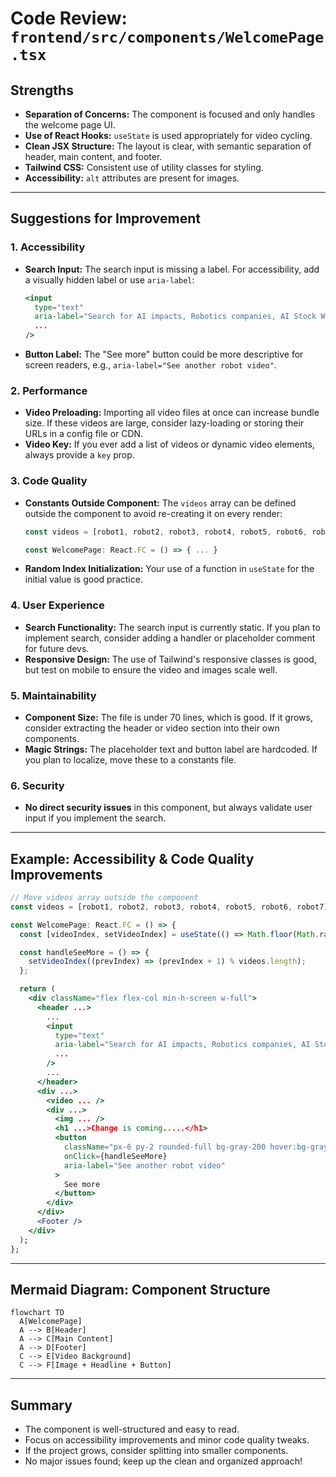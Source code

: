 # Code Review: `frontend/src/components/WelcomePage.tsx`

## Strengths

- **Separation of Concerns:** The component is focused and only handles the welcome page UI.
- **Use of React Hooks:** `useState` is used appropriately for video cycling.
- **Clean JSX Structure:** The layout is clear, with semantic separation of header, main content, and footer.
- **Tailwind CSS:** Consistent use of utility classes for styling.
- **Accessibility:** `alt` attributes are present for images.

---

## Suggestions for Improvement

### 1. Accessibility

- **Search Input:** The search input is missing a label. For accessibility, add a visually hidden label or use `aria-label`:
  ```jsx
  <input
    type="text"
    aria-label="Search for AI impacts, Robotics companies, AI Stock Winners and Losers"
    ...
  />
  ```
- **Button Label:** The "See more" button could be more descriptive for screen readers, e.g., `aria-label="See another robot video"`.

### 2. Performance

- **Video Preloading:** Importing all video files at once can increase bundle size. If these videos are large, consider lazy-loading or storing their URLs in a config file or CDN.
- **Video Key:** If you ever add a list of videos or dynamic video elements, always provide a `key` prop.

### 3. Code Quality

- **Constants Outside Component:** The `videos` array can be defined outside the component to avoid re-creating it on every render:
  ```js
  const videos = [robot1, robot2, robot3, robot4, robot5, robot6, robot7];

  const WelcomePage: React.FC = () => { ... }
  ```
- **Random Index Initialization:** Your use of a function in `useState` for the initial value is good practice.

### 4. User Experience

- **Search Functionality:** The search input is currently static. If you plan to implement search, consider adding a handler or placeholder comment for future devs.
- **Responsive Design:** The use of Tailwind's responsive classes is good, but test on mobile to ensure the video and images scale well.

### 5. Maintainability

- **Component Size:** The file is under 70 lines, which is good. If it grows, consider extracting the header or video section into their own components.
- **Magic Strings:** The placeholder text and button label are hardcoded. If you plan to localize, move these to a constants file.

### 6. Security

- **No direct security issues** in this component, but always validate user input if you implement the search.

---

## Example: Accessibility & Code Quality Improvements

```jsx
// Move videos array outside the component
const videos = [robot1, robot2, robot3, robot4, robot5, robot6, robot7];

const WelcomePage: React.FC = () => {
  const [videoIndex, setVideoIndex] = useState(() => Math.floor(Math.random() * videos.length));

  const handleSeeMore = () => {
    setVideoIndex((prevIndex) => (prevIndex + 1) % videos.length);
  };

  return (
    <div className="flex flex-col min-h-screen w-full">
      <header ...>
        ...
        <input
          type="text"
          aria-label="Search for AI impacts, Robotics companies, AI Stock Winners and Losers"
          ...
        />
        ...
      </header>
      <div ...>
        <video ... />
        <div ...>
          <img ... />
          <h1 ...>Change is coming.....</h1>
          <button
            className="px-6 py-2 rounded-full bg-gray-200 hover:bg-gray-300 transition"
            onClick={handleSeeMore}
            aria-label="See another robot video"
          >
            See more
          </button>
        </div>
      </div>
      <Footer />
    </div>
  );
};
```

---

## Mermaid Diagram: Component Structure

```mermaid
flowchart TD
  A[WelcomePage]
  A --> B[Header]
  A --> C[Main Content]
  A --> D[Footer]
  C --> E[Video Background]
  C --> F[Image + Headline + Button]
```

---

## Summary

- The component is well-structured and easy to read.
- Focus on accessibility improvements and minor code quality tweaks.
- If the project grows, consider splitting into smaller components.
- No major issues found; keep up the clean and organized approach!